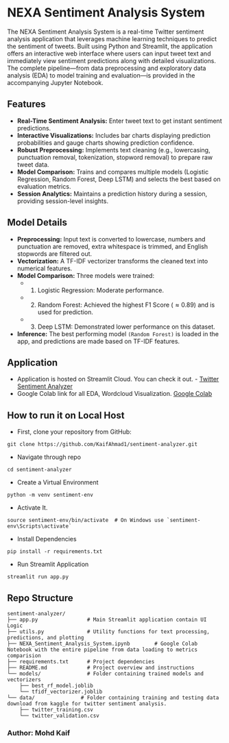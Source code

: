 # NEXA Sentiment Analysis System
The NEXA Sentiment Analysis System is a real-time Twitter sentiment analysis application that leverages machine learning techniques to predict the sentiment of tweets. Built using Python and Streamlit, the application offers an interactive web interface where users can input tweet text and immediately view sentiment predictions along with detailed visualizations. The complete pipeline—from data preprocessing and exploratory data analysis (EDA) to model training and evaluation—is provided in the accompanying Jupyter Notebook.

## Features
- **Real-Time Sentiment Analysis:** Enter tweet text to get instant sentiment predictions.
- **Interactive Visualizations:** Includes bar charts displaying prediction probabilities and gauge charts showing prediction confidence.
- **Robust Preprocessing:** Implements text cleaning (e.g., lowercasing, punctuation removal, tokenization, stopword removal) to prepare raw tweet data.
- **Model Comparison:** Trains and compares multiple models (Logistic Regression, Random Forest, Deep LSTM) and selects the best based on evaluation metrics.
- **Session Analytics:** Maintains a prediction history during a session, providing session-level insights.

## Model Details
- **Preprocessing:** Input text is converted to lowercase, numbers and punctuation are removed, extra whitespace is trimmed, and English stopwords are filtered out.
- **Vectorization:** A TF-IDF vectorizer transforms the cleaned text into numerical features.
- **Model Comparison:**  Three models were trained:
   - 1. Logistic Regression: Moderate performance.
   - 2. Random Forest: Achieved the highest F1 Score $(≈ 0.89)$ and is used for prediction.
   - 3. Deep LSTM: Demonstrated lower performance on this dataset.
- **Inference:** The best performing model `(Random Forest)` is loaded in the app, and predictions are made based on TF-IDF features.

## Application
- Application is hosted on Streamlit Cloud. You can check it out. - [Twitter Sentiment Analyzer](https://twitter-sentiment-analyzer1.streamlit.app/)
- Google Colab link for all EDA, Wordcloud Visualization. [Google Colab](https://colab.research.google.com/github/KaifAhmad1/sentiment-analyzer/blob/main/NEXA_Sentiment_Analysis_System.ipynb)

## How to run it on Local Host 
- First, clone your repository from GitHub:
```
git clone https://github.com/KaifAhmad1/sentiment-analyzer.git
```
- Navigate through repo
```
cd sentiment-analyzer
```
- Create a Virtual Environment
```
python -m venv sentiment-env
```
- Activate It.
```
source sentiment-env/bin/activate  # On Windows use `sentiment-env\Scripts\activate`
```
-  Install Dependencies
```
pip install -r requirements.txt
```
- Run Streamlit Application
```
streamlit run app.py 
```

## Repo Structure 
```
sentiment-analyzer/
├── app.py                # Main Streamlit application contain UI Logic
├── utils.py              # Utility functions for text processing, predictions, and plotting
├── NEXA_Sentiment_Analysis_System.ipynb        # Google Colab Notebook with the entire pipeline from data loading to metrics comparision
├── requirements.txt      # Project dependencies
├── README.md             # Project overview and instructions
└── models/               # Folder containing trained models and vectorizers
    ├── best_rf_model.joblib
    └── tfidf_vectorizer.joblib
└── data/               # Folder containing training and testing data download from kaggle for twitter sentiment analysis.
    ├── twitter_training.csv
    └── twitter_validation.csv
```

### Author: Mohd Kaif 
